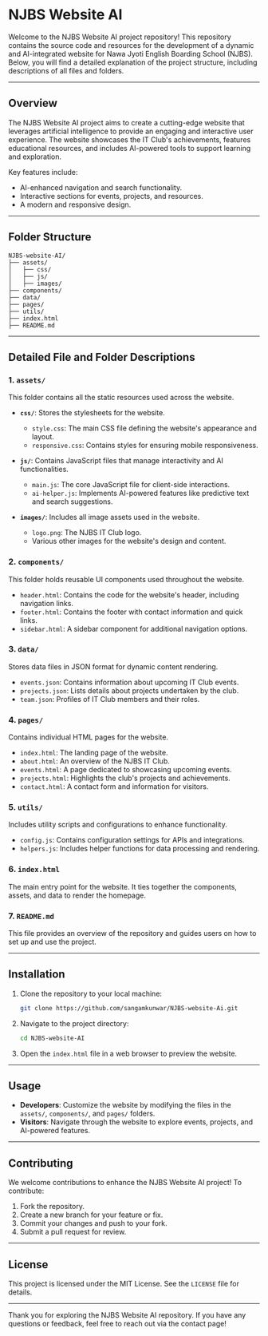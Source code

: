 # NJBS Website AI

Welcome to the NJBS Website AI project repository! This repository contains the source code and resources for the development of a dynamic and AI-integrated website for Nawa Jyoti English Boarding School (NJBS). Below, you will find a detailed explanation of the project structure, including descriptions of all files and folders.


---

## Overview
The NJBS Website AI project aims to create a cutting-edge website that leverages artificial intelligence to provide an engaging and interactive user experience. The website showcases the IT Club's achievements, features educational resources, and includes AI-powered tools to support learning and exploration.

Key features include:
- AI-enhanced navigation and search functionality.
- Interactive sections for events, projects, and resources.
- A modern and responsive design.

---

## Folder Structure
```
NJBS-website-AI/
├── assets/
│   ├── css/
│   ├── js/
│   ├── images/
├── components/
├── data/
├── pages/
├── utils/
├── index.html
├── README.md
```

---

## Detailed File and Folder Descriptions

### 1. `assets/`
This folder contains all the static resources used across the website.

- **`css/`**: Stores the stylesheets for the website.
  - `style.css`: The main CSS file defining the website's appearance and layout.
  - `responsive.css`: Contains styles for ensuring mobile responsiveness.

- **`js/`**: Contains JavaScript files that manage interactivity and AI functionalities.
  - `main.js`: The core JavaScript file for client-side interactions.
  - `ai-helper.js`: Implements AI-powered features like predictive text and search suggestions.

- **`images/`**: Includes all image assets used in the website.
  - `logo.png`: The NJBS IT Club logo.
  - Various other images for the website's design and content.

### 2. `components/`
This folder holds reusable UI components used throughout the website.

- `header.html`: Contains the code for the website's header, including navigation links.
- `footer.html`: Contains the footer with contact information and quick links.
- `sidebar.html`: A sidebar component for additional navigation options.

### 3. `data/`
Stores data files in JSON format for dynamic content rendering.

- `events.json`: Contains information about upcoming IT Club events.
- `projects.json`: Lists details about projects undertaken by the club.
- `team.json`: Profiles of IT Club members and their roles.

### 4. `pages/`
Contains individual HTML pages for the website.

- `index.html`: The landing page of the website.
- `about.html`: An overview of the NJBS IT Club.
- `events.html`: A page dedicated to showcasing upcoming events.
- `projects.html`: Highlights the club's projects and achievements.
- `contact.html`: A contact form and information for visitors.

### 5. `utils/`
Includes utility scripts and configurations to enhance functionality.

- `config.js`: Contains configuration settings for APIs and integrations.
- `helpers.js`: Includes helper functions for data processing and rendering.

### 6. `index.html`
The main entry point for the website. It ties together the components, assets, and data to render the homepage.

### 7. `README.md`
This file provides an overview of the repository and guides users on how to set up and use the project.

---

## Installation

1. Clone the repository to your local machine:
   ```bash
   git clone https://github.com/sangamkunwar/NJBS-website-Ai.git
   ```

2. Navigate to the project directory:
   ```bash
   cd NJBS-website-AI
   ```

3. Open the `index.html` file in a web browser to preview the website.

---

## Usage

- **Developers**: Customize the website by modifying the files in the `assets/`, `components/`, and `pages/` folders.
- **Visitors**: Navigate through the website to explore events, projects, and AI-powered features.

---

## Contributing
We welcome contributions to enhance the NJBS Website AI project! To contribute:
1. Fork the repository.
2. Create a new branch for your feature or fix.
3. Commit your changes and push to your fork.
4. Submit a pull request for review.

---

## License
This project is licensed under the MIT License. See the `LICENSE` file for details.

---

Thank you for exploring the NJBS Website AI repository. If you have any questions or feedback, feel free to reach out via the contact page!
